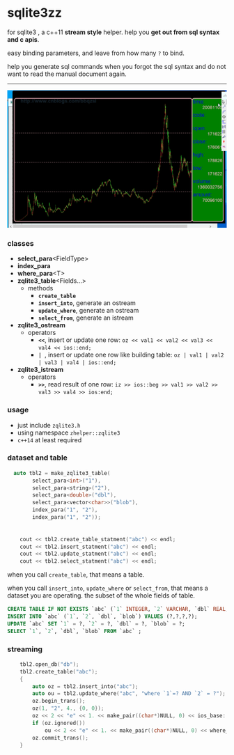 # sqlite3zz
for sqlite3 , a c++11 **stream style** helper. help you **get out from sql syntax and c apis**. 

easy binding parameters, and leave from how many `?` to bind. 

help you generate sql commands when you forgot the sql syntax and do not want to read the manual document again.

--------------------------------------
![img](https://github.com/bbqz007/KTL/blob/master/resources/GIF_KTL_ZQLITE3_STREAMING2.gif)
### classes
* **select_para**\<FieldType\>
* **index_para**
* **where_para**\<T\>
* **zqlite3_table**<Fields...>
  * methods
    * **`create_table`**
    * **`insert_into`**, generate an ostream
    * **`update_where`**, generate an ostream
    * **`select_from`**, generate an istream
* **zqlite3_ostream**
  * operators
    * **`<<`**, insert or update one row: `oz << val1 << val2 << val3 << val4 << ios::end;`
    * **`| `**, insert or update one row like building table: `oz | val1 | val2 | val3 | val4 | ios::end;` 
* **zqlite3_istream**
  * operators
    * **`>>`**, read result of one row: `iz >> ios::beg >> val1 >> val2 >> val3 >> val4 >> ios:end;`
 
### usage
* just include `zqlite3.h`
* using namespace `zhelper::zqlite3`
* `c++14` at least required
  
### dataset and table
```c++
  auto tbl2 = make_zqlite3_table(
        select_para<int>("1"),
        select_para<string>("2"),
        select_para<double>("dbl"),
        select_para<vector<char>>("blob"),                           
        index_para("1", "2"),
        index_para("1", "2"));
        
   
    cout << tbl2.create_table_statment("abc") << endl;
    cout << tbl2.insert_statment("abc") << endl;
    cout << tbl2.update_statment("abc") << endl;
    cout << tbl2.select_statment("abc") << endl;
```
when you call `create_table`, that means a table.

when you call `insert_into`, `update_where` or `select_from`, that means a dataset you are operating. the subset of the whole fields of table.

```sql
CREATE TABLE IF NOT EXISTS `abc` (`1` INTEGER, `2` VARCHAR, `dbl` REAL, `blob` BLOB, UNIQUE (`1`  DESC, `2`  DESC), UNIQUE (`1`  DESC, `2`  DESC));
INSERT INTO `abc` (`1`, `2`, `dbl`, `blob`) VALUES (?,?,?,?);
UPDATE `abc` SET `1` = ?, `2` = ?, `dbl` = ?, `blob` = ?;
SELECT `1`, `2`, `dbl`, `blob` FROM `abc` ;
```
### streaming
```c++
    tbl2.open_db("db");
    tbl2.create_table("abc");
    {
        auto oz = tbl2.insert_into("abc");
        auto ou = tbl2.update_where("abc", "where `1`=? AND `2` = ?"); 
        oz.begin_trans();
        oz(1, "2", 4., {0, 0});
        oz << 2 << "e" << 1. << make_pair((char*)NULL, 0) << ios_base::end >> cout;
        if (oz.ignored())
            ou << 2 << "e" << 1. << make_pair((char*)NULL, 0) << where_para<int>(2) << where_para<string>("e") << ios_base::end >> cout;
        oz.commit_trans();    
    }
```
